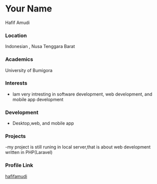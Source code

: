 # Your Name
Hafif Amudi
### Location
Indonesian , Nusa Tenggara Barat

### Academics

University of Bumigora

### Interests

- Iam very intresting  in software development, web development, and mobile app development

### Development

- Desktop,web, and mobile app

### Projects

-my project is still runing in local server,that is about web development written in PHP(Laravel)

### Profile Link

[hafifamudi](https://github.com/hafifamudi)
